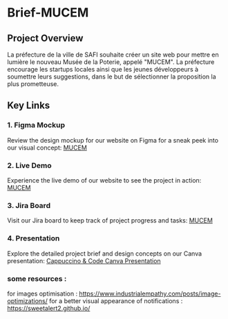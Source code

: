 # Brief-MUCEM

## Project Overview

La préfecture de la ville de SAFI souhaite créer un site web pour mettre en lumière le nouveau Musée de la Poterie, appelé "MUCEM".
La préfecture encourage les startups locales ainsi que les jeunes développeurs à soumettre leurs suggestions, dans le but de sélectionner la proposition la plus prometteuse.

## Key Links

### 1. Figma Mockup

Review the design mockup for our website on Figma for a sneak peek into our visual concept: [MUCEM ](https://www.figma.com/file/F4APSSV2TkkCqabdHFYoed/Untitled?type=design&node-id=0%3A1&mode=design&t=MqmuBUpge9EUyOFJ-1)

### 2. Live Demo

Experience the live demo of our website to see the project in action: [MUCEM](https://bouanani-soufiane.github.io/Brief-MUCEM/)

### 3. Jira Board

Visit our Jira board to keep track of project progress and tasks: [MUCEM](https://bouanani-soufiane.github.io/Brief-MUCEM/)

### 4. Presentation

Explore the detailed project brief and design concepts on our Canva presentation: [Cappuccino & Code Canva Presentation](https://www.canva.com/design/DAFyRsbJ1Xg/fO9aAkoxnfEmvT_ZCuB5Xg/edit?utm_content=DAFyRsbJ1Xg&utm_campaign=designshare&utm_medium=link2&utm_source=sharebutton)

### some resources :

for images optimisation : https://www.industrialempathy.com/posts/image-optimizations/
for a better visual appearance of notifications : https://sweetalert2.github.io/
